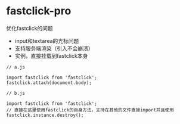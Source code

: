 # fastclick-pro
优化fastclick的问题

- input和textarea的光标问题
- 支持服务端渲染（引入不会崩溃）
- 实例，直接挂载到fastclick本身

```
// a.js

import fastclick from 'fastclick';
fastclick.attach(document.body);

// b.js

import fastclick from 'fastclick';
// 直接在这里使用fastclick的自身方法，支持在其他的文件直接import并且使用
fastclick.instance.destroy();

```


